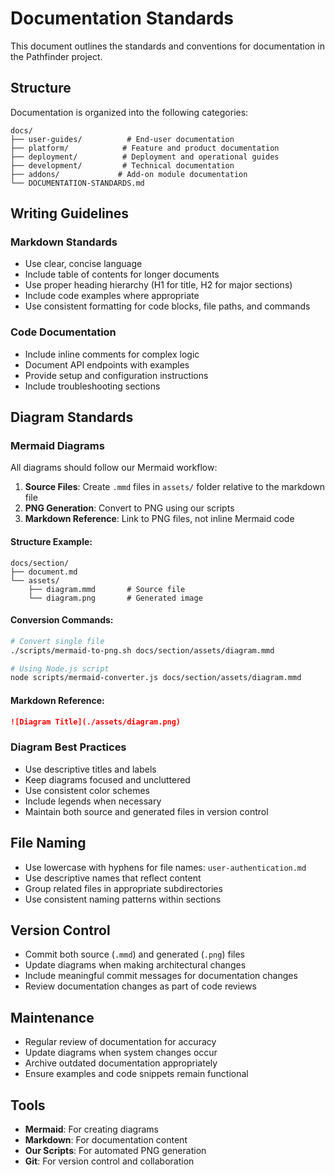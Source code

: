 # Documentation Standards

This document outlines the standards and conventions for documentation in the Pathfinder project.

## Structure

Documentation is organized into the following categories:

```
docs/
├── user-guides/          # End-user documentation
├── platform/            # Feature and product documentation
├── deployment/          # Deployment and operational guides
├── development/         # Technical documentation
├── addons/             # Add-on module documentation
└── DOCUMENTATION-STANDARDS.md
```

## Writing Guidelines

### Markdown Standards

- Use clear, concise language
- Include table of contents for longer documents
- Use proper heading hierarchy (H1 for title, H2 for major sections)
- Include code examples where appropriate
- Use consistent formatting for code blocks, file paths, and commands

### Code Documentation

- Include inline comments for complex logic
- Document API endpoints with examples
- Provide setup and configuration instructions
- Include troubleshooting sections

## Diagram Standards

### Mermaid Diagrams

All diagrams should follow our Mermaid workflow:

1. **Source Files**: Create `.mmd` files in `assets/` folder relative to the markdown file
2. **PNG Generation**: Convert to PNG using our scripts
3. **Markdown Reference**: Link to PNG files, not inline Mermaid code

#### Structure Example:
```
docs/section/
├── document.md
└── assets/
    ├── diagram.mmd       # Source file
    └── diagram.png       # Generated image
```

#### Conversion Commands:
```bash
# Convert single file
./scripts/mermaid-to-png.sh docs/section/assets/diagram.mmd

# Using Node.js script
node scripts/mermaid-converter.js docs/section/assets/diagram.mmd
```

#### Markdown Reference:
```markdown
![Diagram Title](./assets/diagram.png)
```

### Diagram Best Practices

- Use descriptive titles and labels
- Keep diagrams focused and uncluttered
- Use consistent color schemes
- Include legends when necessary
- Maintain both source and generated files in version control

## File Naming

- Use lowercase with hyphens for file names: `user-authentication.md`
- Use descriptive names that reflect content
- Group related files in appropriate subdirectories
- Use consistent naming patterns within sections

## Version Control

- Commit both source (`.mmd`) and generated (`.png`) files
- Update diagrams when making architectural changes
- Include meaningful commit messages for documentation changes
- Review documentation changes as part of code reviews

## Maintenance

- Regular review of documentation for accuracy
- Update diagrams when system changes occur
- Archive outdated documentation appropriately
- Ensure examples and code snippets remain functional

## Tools

- **Mermaid**: For creating diagrams
- **Markdown**: For documentation content
- **Our Scripts**: For automated PNG generation
- **Git**: For version control and collaboration